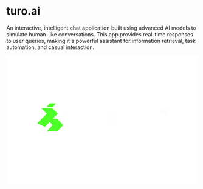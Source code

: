 # turo.ai

An interactive, intelligent chat application built using advanced AI models to simulate human-like conversations. This app provides real-time responses to user queries, making it a powerful assistant for information retrieval, task automation, and casual interaction.

![Turo Logo](https://raw.githubusercontent.com/051188-rk/turo.ai/main/src/assets/logo.png)

